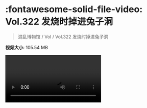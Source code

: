 # :fontawesome-solid-file-video: Vol.322 发烧时掉进兔子洞

> 混乱博物馆 / Vol / Vol.322 发烧时掉进兔子洞

**视频大小**: 105.54 MB

<div class="video"><video src="https://file.hsyhx.top/archive/混乱博物馆/Vol/Vol.322 发烧时掉进兔子洞.mp4" controls preload>🤔 您的浏览器不支持 video 标签</video></div>